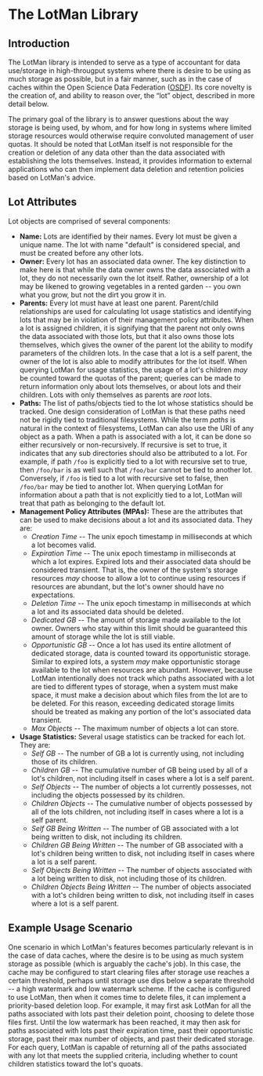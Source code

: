 # The LotMan Library

## Introduction

The LotMan library is intended to serve as a type of accountant for data use/storage in high-througput systems where there is desire to be using as much storage as possible, but in a fair manner, such as in the case of caches within the Open Science Data Federation ([OSDF](https://osdf.osg-htc.org/)). Its core novelty is the creation of, and ability to reason over, the “lot” object, described in more detail below.

The primary goal of the library is to answer questions about the way storage is being used, by whom, and for how long in systems where limited storage resources would otherwise require convoluted management of user quotas. It should be noted that LotMan itself is not responsible for the creation or deletion of any data other than the data associated with establishing the lots themselves. Instead, it provides information to external applications who can then implement data deletion and retention policies based on LotMan's advice.


## Lot Attributes

Lot objects are comprised of several components:
- **Name:** Lots are identified by their names. Every lot must be given a unique name. The lot with name "default" is considered special, and must be created before any other lots.
- **Owner:** Every lot has an associated data owner. The key distinction to make here is that while the data owner owns the data associated with a lot, they do not necessarily own the lot itself\. Rather, ownership of a lot may be likened to growing vegetables in a rented garden -- you own what you grow, but not the dirt you grow it in.
- **Parents:** Every lot must have at least one parent. Parent/child relationships are used for calculating lot usage statistics and identifying lots that may be in violation of their management policy attributes. When a lot is assigned children, it is signifying that the parent not only owns the data associated with those lots, but that it also owns those lots themselves, which gives the owner of the parent lot the ability to modify parameters of the children lots. In the case that a lot is a self parent, the owner of the lot is also able to modify attributes for the lot itself. When querying LotMan for usage statistics, the usage of a lot's children *may* be counted toward the quotas of the parent; queries can be made to return information only about lots themselves, or about lots and their children. Lots with only themselves as parents are *root* lots.
- **Paths:** The list of paths/objects tied to the lot whose statistics should be tracked. One design consideration of LotMan is that these paths need not be rigidly tied to traditional filesystems. While the term *paths* is natural in the context of filesystems, LotMan can also use the URI of any object as a path. When a path is associated with a lot, it can be done so either recursively or non-recursively. If recursive is set to true, it indicates that any sub directories should also be attributed to a lot. For example, if path `/foo` is explicitly tied to a lot with recursive set to true, then `/foo/bar` is as well such that `/foo/bar` cannot be tied to another lot. Conversely, if `/foo` is tied to a lot with recursive set to false, then `/foo/bar` may be tied to another lot. When querying LotMan for information about a path that is not explicitly tied to a lot, LotMan will treat that path as belonging to the default lot. 
- **Management Policy Attributes (MPAs):** These are the attributes that can be used to make decisions about a lot and its associated data. They are:
    - *Creation Time* -- The unix epoch timestamp in milliseconds at which a lot becomes valid. 
    - *Expiration Time* -- The unix epoch timestamp in milliseconds at which a lot expires. Expired lots and their associated data should be considered transient. That is, the owner of the system's storage resources *may* choose to allow a lot to continue using resources if resources are abundant, but the lot's owner should have no expectations.
    - *Deletion Time* -- The unix epoch timestamp in milliseconds at which a lot and its associated data should be deleted. 
    - *Dedicated GB* -- The amount of storage made available to the lot owner. Owners who stay within this limit should be guaranteed this amount of storage while the lot is still viable.
    - *Opportunistic GB* -- Once a lot has used its entire allotment of dedicated storage, data is counted toward its opportunistic storage. Similar to expired lots, a system *may* make opportunistic storage available to the lot when resources are abundant. However, because LotMan intentionally does not track which paths associated with a lot are tied to different types of storage, when a system must make space, it must make a decision about which files from the lot are to be deleted. For this reason, exceeding dedicated storage limits should be treated as making any portion of the lot's associated data transient.
    - *Max Objects* -- The maximum number of objects a lot can store. 
- **Usage Statistics:** Several usage statistics can be tracked for each lot. They are:
    - *Self GB* -- The number of GB a lot is currently using, not including those of its children.
    - *Children GB* -- The cumulative number of GB being used by all of a lot's children, not including itself in cases where a lot is a self parent.
    - *Self Objects* -- The number of objects a lot currently possesses, not including the objects possessed by its children.
    - *Children Objects* -- The cumulative number of objects possessed by all of the lots children, not including itself in cases where a lot is a self parent.
    - *Self GB Being Written* -- The number of GB associated with a lot being written to disk, not including its children.
    - *Children GB Being Written* -- The number of GB associated with a lot's children being written to disk, not including itself in cases where a lot is a self parent.
    - *Self Objects Being Written* -- The number of objects associated with a lot being written to disk, not including those of its children.
    - *Children Objects Being Written* -- The number of objects associated with a lot's children being written to disk, not including itself in cases where a lot is a self parent.

## Example Usage Scenario

One scenario in which LotMan's features becomes particularly relevant is in the case of data caches, where the desire is to be using as much system storage as possible (which is arguably the cache's job). In this case, the cache may be configured to start clearing files after storage use reaches a certain threshold, perhaps until storage use dips below a separate threshold -- a high watermark and low watermark scheme. If the cache is configured to use LotMan, then when it comes time to delete files, it can implement a priority-based deletion loop. For example, it may first ask LotMan for all the paths associated with lots past their deletion point, choosing to delete those files first. Until the low watermark has been reached, it may then ask for paths associated with lots past their expiration time, past their opportunistic storage, past their max number of objects, and past their dedicated storage. For each query, LotMan is capable of returning all of the paths associated with any lot that meets the supplied criteria, including whether to count children statistics toward the lot's quoats.
